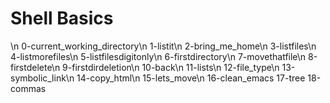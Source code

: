 # Shell Basics
\n
0-current_working_directory\n
1-listit\n
2-bring_me_home\n
3-listfiles\n
4-listmorefiles\n
5-listfilesdigitonly\n
6-firstdirectory\n
7-movethatfile\n
8-firstdelete\n
9-firstdirdeletion\n
10-back\n
11-lists\n
12-file_type\n
13-symbolic_link\n
14-copy_html\n
15-lets_move\n
16-clean_emacs
17-tree
18-commas
